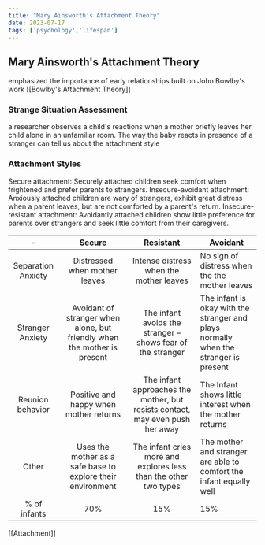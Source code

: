 ```yaml
---
title: "Mary Ainsworth's Attachment Theory"
date: 2023-07-17
tags: ['psychology','lifespan']
---
```

## Mary Ainsworth's Attachment Theory
emphasized the importance of early relationships
built on John Bowlby's work [[Bowlby's Attachment Theory]]

### Strange Situation Assessment
a researcher observes a child's reactions when a mother briefly leaves her child alone in an unfamiliar room. The way the baby reacts in presence of a stranger can tell us about the attachment style 

### Attachment Styles
Secure attachment: Securely attached children seek comfort when frightened and prefer parents to strangers.
Insecure-avoidant attachment: Anxiously attached children are wary of strangers, exhibit great distress when a parent leaves, but are not comforted by a parent's return. 
Insecure-resistant attachment: Avoidantly attached children show little preference for parents over strangers and seek little comfort from their caregivers.

| - | Secure | Resistant | Avoidant |
|:---:|:---:|:---:|---|
|  Separation Anxiety | Distressed when mother leaves | Intense distress when the mother leaves | No sign of distress when the the mother leaves |
|  Stranger Anxiety | Avoidant of stranger when alone, but friendly when the mother is present | The infant avoids the stranger – shows fear of the stranger | The infant is okay with the stranger and plays normally when the stranger is present |
|  Reunion behavior | Positive and happy when mother returns | The infant approaches the mother, but resists contact, may even push her away | The Infant shows little interest when the mother returns |
|  Other | Uses the mother as a safe base to explore their environment | The infant cries more and explores less than the other two types | The mother and stranger are able to comfort the infant equally well |
|  % of infants | 70% | 15% | 15% |

[[Attachment]]